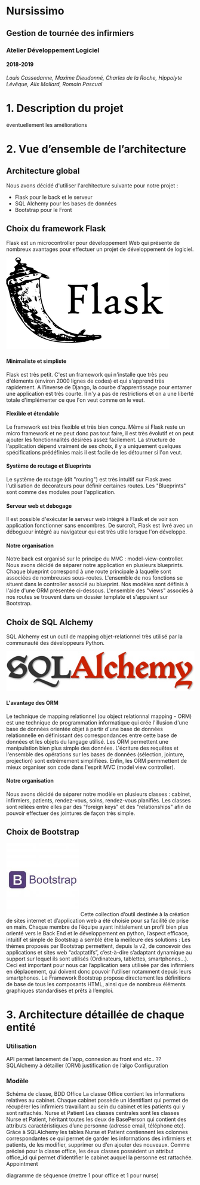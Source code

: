 # Nursissimo 
## Gestion de tournée des infirmiers

### Atelier Développement Logiciel 
#### 2018-2019

*Louis Cassedanne, Maxime Dieudonné, Charles de la Roche, Hippolyte Lévêque,  Alix Mallard, Romain Pascual*



# 1. Description du projet

 éventuellement les améliorations


# 2. Vue d’ensemble de l’architecture

## Architecture global

Nous avons décidé d'utiliser l'architecture suivante pour notre projet :
- Flask pour le back et le serveur
- SQL Alchemy pour les bases de données
- Bootstrap pour le Front

## Choix du framework Flask

Flask est un microcontroller pour développement Web qui présente de nombreux avantages pour effectuer un projet de développement de logiciel.

![Flask logo](/dev_log/static/logo_flask.png)
#### Minimaliste et simpliste
Flask est très petit. C'est un framework qui n'installe que très peu d'éléments (environ 2000 lignes de codes) et qui s'apprend très rapidement. A l'inverse de Django, la courbe d'apprentissage pour entamer une application est très courte. Il n'y a pas de restrictions et on a une liberté totale d'implémenter ce que l'on veut comme on le veut.
#### Flexible et étendable
Le framework est très flexible et très bien conçu. Même si Flask reste un micro framework et ne peut donc pas tout faire, il est très évolutif et on peut ajouter les fonctionnalités désirées assez facilement. La structure de l'application dépend vraiment de ses choix, il y a uniquement quelques spécifications prédéfinies mais il est facile de les détourner si l'on veut.
#### Système de routage et Blueprints
Le système de routage (dit "routing") est très intuitif sur Flask avec l'utilisation de décorateurs pour définir certaines routes. Les "Blueprints" sont comme des modules pour l'application.
#### Serveur web et debogage
Il est possible d'exécuter le serveur web intégré à Flask et de voir son application fonctionner sans encombres. De surcroît, Flask est livré avec un débogueur intégré au navigateur qui est très utile lorsque l'on développe.
#### Notre organisation 
Notre back est organisé sur le principe du MVC : model-view-controller.
Nous avons décidé de séparer notre application en plusieurs blueprints. Chaque blueprint correspond à une route principale à laquelle sont associées de nombreuses sous-routes. L'ensemble de nos fonctions se situent dans le controller associé au blueprint. Nos modèles sont définis à l'aide d'une ORM présentée ci-dessous. L'ensemble des "views" associés à nos routes se trouvent dans un dossier template et s'appuient sur Bootstrap.

## Choix de SQL Alchemy

SQL Alchemy est un outil de mapping objet-relationnel très utilisé par la communauté des développeurs Python.

![SQL Alchemy logo](/dev_log/static/logo_sqlalchemy.jpg)
#### L'avantage des ORM
Le technique de mapping relationnel (ou object relationnal mapping - ORM) est une technique de programmation informatique qui crée l'illusion d'une base de données orientée objet à partir d'une base de données relationnelle en définissant des correspondances entre cette base de données et les objets du langage utilisé. Les ORM permettent une manipulation bien plus simple des données. L'écriture des requêtes et l'ensemble des opérations sur les bases de données (sélection, jointure, projection) sont extrêmement simplifiées. Enfin, les ORM permmettent de mieux organiser son code dans l'esprit MVC (model view controller).
#### Notre organisation
Nous avons décidé de séparer notre modèle en plusieurs classes : cabinet, infirmiers, patients, rendez-vous, soins, rendez-vous planifiés. Les classes sont reliées entre elles par des "foreign keys" et des "relationships" afin de pouvoir effectuer des jointures de façon très simple.

## Choix de Bootstrap 

![Bootstrap logo](/dev_log/static/logo_bootstrap.jpg)
Cette collection d’outil destinée à la création de sites internet et d’application web a été choisie pour sa facilité de prise en main. Chaque membre de l’équipe ayant initialement un profil bien plus orienté vers le Back End et le développement en python, l’aspect efficace, intuitif et simple de Bootstrap a semblé être la meilleure des solutions :
Les thèmes proposés par Bootstrap permettent, depuis la v2, de concevoir des applications et sites web “adaptatifs”, c’est-à-dire s’adaptant dynamique au support sur lequel ils sont utilisés (Ordinateurs, tablettes, smartphones…). Ceci est important pour nous car l’application sera utilisée par des infirmiers en déplacement, qui doivent donc pouvoir l’utiliser notamment depuis leurs smartphones.
Le Framework Bootstrap propose directement les définitions de base de tous les composants HTML, ainsi que de nombreux éléments graphiques standardisés et prêts à l’emploi.


# 3. Architecture détaillée de chaque entité

### Utilisation

API permet lancement de l'app, connexion au front end etc.. ??
SQLAlchemy à détailler (ORM)
justification de l’algo
Configuration

### Modèle

Schéma de classe, BDD 
Office
La classe Office contient les informations relatives au cabinet. Chaque cabinet possède un identifiant qui permet de récupérer les infirmiers travaillant au sein du cabinet et les patients qui y sont rattachés. 
Nurse et Patient
Les classes centrales sont les classes Nurse et Patient, héritant toutes les deux de BasePerson qui contient des attributs caractéristiques d’une personne (adresse email, téléphone etc). Grâce à SQLAlchemy les tables Nurse et Patient contiennent les colonnes correspondantes ce qui permet de garder les informations des infirmiers et patients, de les modifier, supprimer ou d’en ajouter des nouveaux.
Comme précisé pour la classe office, les deux classes possèdent un attribut office_id qui permet d’identifier le cabinet auquel la personne est rattachée.
Appointment

diagramme de séquence (mettre 1 pour office et 1 pour nurse)
